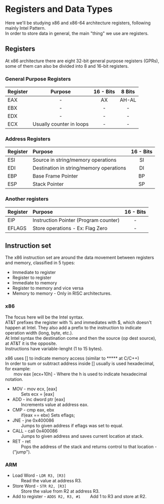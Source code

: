 # Registers and Data Types  
Here we'll be studying x86 and x86-64 architecture registers, following mainly Intel Pattern.  
In order to store data in general, the main "thing" we use are registers.  
## Registers
At x86 architecture there are eight 32-bit general purpose registers (GPRs), some of them can also be divided into 8 and 16-bit registers.

### General Purpose Registers
| Register | Purpose |16 - Bits | 8 Bits |  
| ------------- | :------: |:-----:| :-----:  
| EAX |-| AX |AH-AL|  
| EBX |-| - | - |  
| EDX |-| - | - |  
| ECX | Usually counter in loops | - | - |

### Address Registers
| Register | Purpose |16 - Bits |
| ------------- |:--------| :-----:|
| ESI | Source in string/memory operations | SI   
| EDI | Destination in string/memory operations | DI |
| EBP | Base Frame Pointer | BP |
| ESP | Stack Pointer | SP | |

### Another registers
| Register | Purpose |16 - Bits |
| ------------- |:--------| :-----:|
| EIP | Instruction Pointer (Program counter) | - |
| EFLAGS | Store operations - Ex: Flag Zero | - |  

## Instruction set  
The x86 instruction set are around the data movement between registers and memory, classified in 5 types:  
- Immediate to register  
- Register to register  
- Immediate to memory  
- Register to memory and vice versa  
- Memory to memory - Only in RISC architectures.  

### x86  
The focus here will be the Intel syntax.  
AT&T prefixes the register with % and immediates with $, which doesn't happen at Intel. They also add a prefix to the instruction to indicate operation width (long, byte, etc.).  
At Intel syntax the destination come and then the source (op dest source), at AT&T it is the opposite.  
Instructions have variable-lenght (1 to 15 bytes).  

x86 uses [] to indicate memory access (similar to ***** at C/C++)  
In order to sum or subtract address inside [] usually is used hexadecimal, for example:  
&nbsp;&nbsp;&nbsp;&nbsp;&nbsp;&nbsp; mov eax [ecx+10h] - Where the h is used to indicate hexadecimal notation.  


- MOV - mov ecx, [eax]  
&nbsp;&nbsp;&nbsp;&nbsp;&nbsp;&nbsp; Sets ecx = [eax]  
- ADD - inc dword ptr [eax]  
&nbsp;&nbsp;&nbsp;&nbsp;&nbsp;&nbsp; Increments value at address eax.  
- CMP - cmp eax, ebx <br>
&nbsp;&nbsp;&nbsp;&nbsp;&nbsp;&nbsp; if(eax == ebx) Sets eflags;
- JNE - jne 0x400086 <br>
&nbsp;&nbsp;&nbsp;&nbsp;&nbsp;&nbsp; Jumps to given address if eflags was set to equal.
- CALL - call 0x400086 <br>
&nbsp;&nbsp;&nbsp;&nbsp;&nbsp;&nbsp; Jumps to given address and saves current location at stack.
- RET - ret <br>
&nbsp;&nbsp;&nbsp;&nbsp;&nbsp;&nbsp; Pops the address of the stack and returns control to that location - ("jump").


### ARM  
- Load Word - `LDR R3, [R3]` <br>
&nbsp;&nbsp;&nbsp;&nbsp;&nbsp;&nbsp; Read the value at address R3.  
- Store Word - `STR R2, [R3]`  <br>
&nbsp;&nbsp;&nbsp;&nbsp;&nbsp;&nbsp; Store the value from R2 at address R3.  
- Add to register - `ADDS R2, R3, #1`
&nbsp;&nbsp;&nbsp;&nbsp;&nbsp;&nbsp; Add 1 to R3 and store at R2.  
